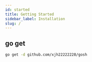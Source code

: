 ```yaml
---
id: started
title: Getting Started
sidebar_label: Installation
slug: /
---
```


## go get
```bash
go get -d github.com/xjh22222228/gosh
```
